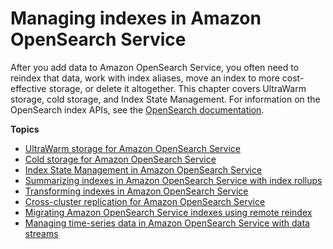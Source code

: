 # Managing indexes in Amazon OpenSearch Service<a name="managing-indices"></a>

After you add data to Amazon OpenSearch Service, you often need to reindex that data, work with index aliases, move an index to more cost\-effective storage, or delete it altogether\. This chapter covers UltraWarm storage, cold storage, and Index State Management\. For information on the OpenSearch index APIs, see the [OpenSearch documentation](https://opensearch.org/docs/opensearch/reindex-data/)\.

**Topics**
+ [UltraWarm storage for Amazon OpenSearch Service](ultrawarm.md)
+ [Cold storage for Amazon OpenSearch Service](cold-storage.md)
+ [Index State Management in Amazon OpenSearch Service](ism.md)
+ [Summarizing indexes in Amazon OpenSearch Service with index rollups](rollup.md)
+ [Transforming indexes in Amazon OpenSearch Service](transforms.md)
+ [Cross\-cluster replication for Amazon OpenSearch Service](replication.md)
+ [Migrating Amazon OpenSearch Service indexes using remote reindex](remote-reindex.md)
+ [Managing time\-series data in Amazon OpenSearch Service with data streams](data-streams.md)